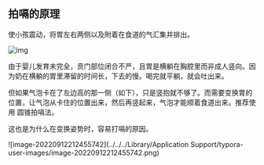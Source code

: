 ## 拍嗝的原理

使小孩震动，将胃左右两侧以及附着在食道的气汇集并排出。

![img](https://zk4bucket.oss-cn-beijing.aliyuncs.com/uPic/1661524589227-5b22921f-1010-42a7-a4c4-a4b9371ecc7e-20220912212434160.png)

由于婴儿发育未完全，贲门部位闭合不严，且胃是横躺在胸腔里而非成人竖向。因为奶在横躺的胃里滞留的时间长，下去的慢。喝完就平躺，就会吐出来。

但如果气泡卡在了左边高的那一侧（如下），只是竖抱就不够了。而需要变换胃的位置，让气泡从卡住的位置出来，然后再竖起来，气泡才能顺着食道出来。推荐使用 圆锥拍嗝法。

这也是为什么在变换姿势时，容易打嗝的原因。

![image-20220912212455742](../../../Library/Application Support/typora-user-images/image-20220912212455742.png)



